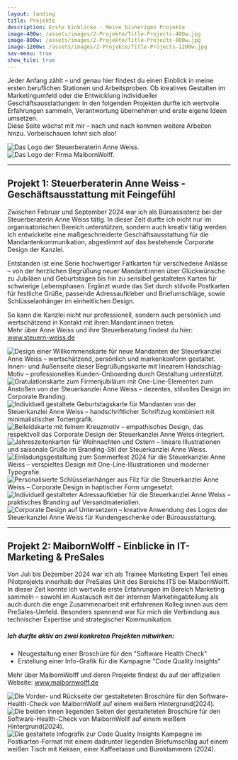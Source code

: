 ```yaml
---
layout: landing
title: Projekte
description: Erste Einblicke - Meine bisherigen Projekte
image-400w: /assets/images/2-Projekte/Title-Projects-400w.jpg
image-800w: /assets/images/2-Projekte/Title-Projects-800w.jpg
image-1200w: /assets/images/2-Projekte/Title-Projects-1200w.jpg
nav-menu: true
show_tile: true
---
```


<div id="main">
    <div class="inner">
        <!-- One -->
        <section id="Einleitung Projekte">
            <p>Jeder Anfang zählt – und genau hier findest du einen Einblick in meine ersten beruflichen Stationen und Arbeitsproben. Ob kreatives Gestalten im Marketingumfeld oder die Entwicklung individueller Geschäftsausstattungen: In den folgenden Projekten durfte ich wertvolle Erfahrungen sammeln, Verantwortung übernehmen und erste eigene Ideen umsetzen.<br>Diese Seite wächst mit mir – nach und nach kommen weitere Arbeiten hinzu. Vorbeischauen lohnt sich also!</p>
        </section>
        <!-- Two -->
        <section class="bricks">
            <article class="style2">
                <span class="image">
                    <img 
                        src="{% link assets/images/2-Projekte/1-Steuerkanzlei-Weiss/Logo_Steuer-AnneWeiss-375w.jpg %}"
                        alt="Das Logo der Steuerberaterin Anne Weiss."
                    >
                </span>
                <a href="#Steuerberaterin-Anne-Weiss">
                </a>
            </article>
            <article class="style5">
                <span class="image">
                    <img 
                        src="{% link assets/images/2-Projekte/2-MaibornWolff/Logo_MaibornWolff-375w.jpg %}" 
                        alt="Das Logo der Firma MaibornWolff."
                    >
                </span>
                <a href="#MaibornWolff">
                </a>
            </article>
        </section>
        <hr />
        <!-- Three -->
        <section id="Steuerberaterin-Anne-Weiss" class="anchor">
            <h2>Projekt 1: Steuerberaterin Anne Weiss - Geschäftsausstattung mit Feingefühl</h2>
            <p>Zwischen Februar und September 2024 war ich als Büroassistenz bei der Steuerberaterin Anne Weiss tätig. In dieser Zeit durfte ich nicht nur im organisatorischen Bereich unterstützen, sondern auch kreativ tätig werden: Ich entwickelte eine maßgeschneiderte Geschäftsausstattung für die Mandantenkommunikation, abgestimmt auf das bestehende Corporate Design der Kanzlei.</p>
            <p>Entstanden ist eine Serie hochwertiger Faltkarten für verschiedene Anlässe – von der herzlichen Begrüßung neuer Mandant:innen über Glückwünsche zu Jubiläen und Geburtstagen bis hin zu sensibel gestalteten Karten für schwierige Lebensphasen. Ergänzt wurde das Set durch stilvolle Postkarten für festliche Grüße, passende Adressaufkleber und Briefumschläge, sowie Schlüsselanhänger im einheitlichen Design.</p>
            <p>So kann die Kanzlei nicht nur professionell, sondern auch persönlich und wertschätzend in Kontakt mit ihren Mandant:innen treten.<br>Mehr über Anne Weiss und ihre Steuerberatung findest du hier: <a href="https://steuern-weiss.de/" target="_blank_">www.steuern-weiss.de</a></p>
            <glider-gallery lightbox-id="steuerkanzlei-weiss-projects" per-view-max="4">
                <img alt="Design einer Willkommenskarte für neue Mandanten der Steuerkanzlei Anne Weiss – wertschätzend, persönlich und markenkonform gestaltet. Innen- und Außenseite dieser Begrüßungskarte mit linearem Handschlag-Motiv – professionelles Kunden-Onboarding durch Gestaltung unterstützt."
                    src="{{ 'assets/images/2-Projekte/1-Steuerkanzlei-Weiss/SK-Weiss_Karte-01-1200w.jpg' | relative_url }}" 
                    srcset="
                        {{ 'assets/images/2-Projekte/1-Steuerkanzlei-Weiss/SK-Weiss_Karte-01-100w.jpg' | relative_url }} 100w
                        , {{ 'assets/images/2-Projekte/1-Steuerkanzlei-Weiss/SK-Weiss_Karte-01-400w.jpg' | relative_url }} 400w
                        , {{ 'assets/images/2-Projekte/1-Steuerkanzlei-Weiss/SK-Weiss_Karte-01-800w.jpg' | relative_url }} 800w
                        , {{ 'assets/images/2-Projekte/1-Steuerkanzlei-Weiss/SK-Weiss_Karte-01-1200w.jpg' | relative_url }} 1200w
                    "
                    sizes="20vw"
                />
                <img alt="Gratulationskarte zum Firmenjubiläum mit One-Line-Elementen zum Anstoßen von der Steuerkanzlei Anne Weiss – dezentes, stilvolles Design im Corporate Branding."
                    src="{{ 'assets/images/2-Projekte/1-Steuerkanzlei-Weiss/SK-Weiss_Karte-02-1200w.jpg' | relative_url }}" 
                    srcset="
                        {{ 'assets/images/2-Projekte/1-Steuerkanzlei-Weiss/SK-Weiss_Karte-02-100w.jpg' | relative_url }} 100w
                        , {{ 'assets/images/2-Projekte/1-Steuerkanzlei-Weiss/SK-Weiss_Karte-02-400w.jpg' | relative_url }} 400w
                        , {{ 'assets/images/2-Projekte/1-Steuerkanzlei-Weiss/SK-Weiss_Karte-02-800w.jpg' | relative_url }} 800w
                        , {{ 'assets/images/2-Projekte/1-Steuerkanzlei-Weiss/SK-Weiss_Karte-02-1200w.jpg' | relative_url }} 1200w
                    "
                    sizes="20vw"
                />
                <img alt="Individuell gestaltete Geburtstagskarte für Mandanten von der Steuerkanzlei Anne Weiss – handschriftlicher Schriftzug kombiniert mit minimalistischer Tortengrafik."
                    src="{{ 'assets/images/2-Projekte/1-Steuerkanzlei-Weiss/SK-Weiss_Karte-03-1200w.jpg' | relative_url }}" 
                    srcset="
                        {{ 'assets/images/2-Projekte/1-Steuerkanzlei-Weiss/SK-Weiss_Karte-03-100w.jpg' | relative_url }} 100w
                        , {{ 'assets/images/2-Projekte/1-Steuerkanzlei-Weiss/SK-Weiss_Karte-03-400w.jpg' | relative_url }} 400w
                        , {{ 'assets/images/2-Projekte/1-Steuerkanzlei-Weiss/SK-Weiss_Karte-03-800w.jpg' | relative_url }} 800w
                        , {{ 'assets/images/2-Projekte/1-Steuerkanzlei-Weiss/SK-Weiss_Karte-03-1200w.jpg' | relative_url }} 1200w
                    "
                    sizes="20vw"
                />
                <img alt="Beileidskarte mit feinem Kreuzmotiv – empathisches Design, das respektvoll das Corporate Design der Steuerkanzlei Anne Weiss integriert."
                    src="{{ 'assets/images/2-Projekte/1-Steuerkanzlei-Weiss/SK-Weiss_Karte-04-1200w.jpg' | relative_url }}" 
                    srcset="
                        {{ 'assets/images/2-Projekte/1-Steuerkanzlei-Weiss/SK-Weiss_Karte-04-100w.jpg' | relative_url }} 100w
                        , {{ 'assets/images/2-Projekte/1-Steuerkanzlei-Weiss/SK-Weiss_Karte-04-400w.jpg' | relative_url }} 400w
                        , {{ 'assets/images/2-Projekte/1-Steuerkanzlei-Weiss/SK-Weiss_Karte-04-800w.jpg' | relative_url }} 800w
                        , {{ 'assets/images/2-Projekte/1-Steuerkanzlei-Weiss/SK-Weiss_Karte-04-1200w.jpg' | relative_url }} 1200w
                    "
                    sizes="20vw"
                />
                <img alt="Jahreszeitenkarten für Weihnachten und Ostern – lineare Illustrationen und saisonale Grüße im Branding-Stil der Steuerkanzlei Anne Weiss."
                    src="{{ 'assets/images/2-Projekte/1-Steuerkanzlei-Weiss/SK-Weiss_Karte-05-1200w.jpg' | relative_url }}" 
                    srcset="
                        {{ 'assets/images/2-Projekte/1-Steuerkanzlei-Weiss/SK-Weiss_Karte-05-100w.jpg' | relative_url }} 100w
                        , {{ 'assets/images/2-Projekte/1-Steuerkanzlei-Weiss/SK-Weiss_Karte-05-400w.jpg' | relative_url }} 400w
                        , {{ 'assets/images/2-Projekte/1-Steuerkanzlei-Weiss/SK-Weiss_Karte-05-800w.jpg' | relative_url }} 800w
                        , {{ 'assets/images/2-Projekte/1-Steuerkanzlei-Weiss/SK-Weiss_Karte-05-1200w.jpg' | relative_url }} 1200w
                    "
                    sizes="20vw"
                />
                <img alt="Einladungsgestaltung zum Sommerfest 2024 für die Steuerkanzlei Anne Weiss – verspieltes Design mit One-Line-Illustrationen und moderner Typografie."
                    src="{{ 'assets/images/2-Projekte/1-Steuerkanzlei-Weiss/SK-Weiss_Flyer-Sommerfest-1200w.jpg' | relative_url }}" 
                    srcset="
                        {{ 'assets/images/2-Projekte/1-Steuerkanzlei-Weiss/SK-Weiss_Flyer-Sommerfest-100w.jpg' | relative_url }} 100w
                        , {{ 'assets/images/2-Projekte/1-Steuerkanzlei-Weiss/SK-Weiss_Flyer-Sommerfest-400w.jpg' | relative_url }} 400w
                        , {{ 'assets/images/2-Projekte/1-Steuerkanzlei-Weiss/SK-Weiss_Flyer-Sommerfest-800w.jpg' | relative_url }} 800w
                        , {{ 'assets/images/2-Projekte/1-Steuerkanzlei-Weiss/SK-Weiss_Flyer-Sommerfest-1200w.jpg' | relative_url }} 1200w
                    "
                    sizes="20vw"
                />
                <img alt="Personalisierte Schlüsselanhänger aus Filz für die Steuerkanzlei Anne Weiss – Corporate Design in haptischer Form umgesetzt."
                    src="{{ 'assets/images/2-Projekte/1-Steuerkanzlei-Weiss/SK-Weiss_Anhaenger-1200w.jpg' | relative_url }}" 
                    srcset="
                        {{ 'assets/images/2-Projekte/1-Steuerkanzlei-Weiss/SK-Weiss_Anhaenger-100w.jpg' | relative_url }} 100w
                        , {{ 'assets/images/2-Projekte/1-Steuerkanzlei-Weiss/SK-Weiss_Anhaenger-400w.jpg' | relative_url }} 400w
                        , {{ 'assets/images/2-Projekte/1-Steuerkanzlei-Weiss/SK-Weiss_Anhaenger-800w.jpg' | relative_url }} 800w
                        , {{ 'assets/images/2-Projekte/1-Steuerkanzlei-Weiss/SK-Weiss_Anhaenger-1200w.jpg' | relative_url }} 1200w
                    "
                    sizes="20vw"
                />
                <img alt="Individuell gestalteter Adressaufkleber für die Steuerkanzlei Anne Weiss – praktisches Branding auf Versandmaterialien."
                    src="{{ 'assets/images/2-Projekte/1-Steuerkanzlei-Weiss/SK-Weiss_Adressaufkleber-1200w.jpg' | relative_url }}" 
                    srcset="
                        {{ 'assets/images/2-Projekte/1-Steuerkanzlei-Weiss/SK-Weiss_Adressaufkleber-100w.jpg' | relative_url }} 100w
                        , {{ 'assets/images/2-Projekte/1-Steuerkanzlei-Weiss/SK-Weiss_Adressaufkleber-400w.jpg' | relative_url }} 400w
                        , {{ 'assets/images/2-Projekte/1-Steuerkanzlei-Weiss/SK-Weiss_Adressaufkleber-800w.jpg' | relative_url }} 800w
                        , {{ 'assets/images/2-Projekte/1-Steuerkanzlei-Weiss/SK-Weiss_Adressaufkleber-1200w.jpg' | relative_url }} 1200w
                    "
                    sizes="20vw"
                />
                <img alt="Corporate Design auf Untersetzern – kreative Anwendung des Logos der Steuerkanzlei Anne Weiss für Kundengeschenke oder Büroausstattung."
                    src="{{ 'assets/images/2-Projekte/1-Steuerkanzlei-Weiss/SK-Weiss_Untersetzer-1200w.jpg' | relative_url }}" 
                    srcset="
                        {{ 'assets/images/2-Projekte/1-Steuerkanzlei-Weiss/SK-Weiss_Untersetzer-100w.jpg' | relative_url }} 100w
                        , {{ 'assets/images/2-Projekte/1-Steuerkanzlei-Weiss/SK-Weiss_Untersetzer-400w.jpg' | relative_url }} 400w
                        , {{ 'assets/images/2-Projekte/1-Steuerkanzlei-Weiss/SK-Weiss_Untersetzer-800w.jpg' | relative_url }} 800w
                        , {{ 'assets/images/2-Projekte/1-Steuerkanzlei-Weiss/SK-Weiss_Untersetzer-1200w.jpg' | relative_url }} 1200w
                    "
                    sizes="20vw"
                />
            </glider-gallery>
        </section>
        <hr />
        <!-- Four -->
        <section id="MaibornWolff" class="anchor">
        <h2>Projekt 2: MaibornWolff - Einblicke in IT-Marketing & PreSales</h2>
        <p>Von Juli bis Dezember 2024 war ich als Trainee Marketing Expert Teil eines Pilotprojekts innerhalb der PreSales Unit des Bereichs ITS bei MaibornWolff.<br>In dieser Zeit konnte ich wertvolle erste Erfahrungen im Bereich Marketing sammeln – sowohl im Austausch mit der internen Marketingabteilung als auch durch die enge Zusammenarbeit mit erfahrenen Kolleg:innen aus dem PreSales-Umfeld. Besonders spannend war für mich die Verbindung aus technischer Expertise und strategischer Kommunikation.</p>
        <h5>Ich durfte aktiv an zwei konkreten Projekten mitwirken:</h5>
        <ul>
                <li>Neugestaltung einer Broschüre für den "Software Health Check"</li>
                <li>Erstellung einer Info-Grafik für die Kampagne "Code Quality Insights"</li>
            </ul>
            <p>Mehr über MaibornWolff und deren Projekte findest du auf der offiziellen Website: <a href="https://www.maibornwolff.de/" target="_blank_">www.maibornwolff.de</a></p>
            <glider-gallery lightbox-id="maibornwolff-projects" per-view-max="4">
                    <img alt="Die Vorder- und Rückseite der gestalteteten Broschüre für den Software-Health-Check von MaibornWollf auf einem weißem Hintergrund(2024)."
                        src="{{ 'assets/images/2-Projekte/2-MaibornWolff/MW_Broschuere-SHC-01-1200w.jpg' | relative_url }}" 
                        srcset="
                            {{ 'assets/images/2-Projekte/2-MaibornWolff/MW_Broschuere-SHC-01-100w.jpg' | relative_url }} 100w
                            , {{ 'assets/images/2-Projekte/2-MaibornWolff/MW_Broschuere-SHC-01-400w.jpg' | relative_url }} 400w
                            , {{ 'assets/images/2-Projekte/2-MaibornWolff/MW_Broschuere-SHC-01-800w.jpg' | relative_url }} 800w
                            , {{ 'assets/images/2-Projekte/2-MaibornWolff/MW_Broschuere-SHC-01-1200w.jpg' | relative_url }} 1200w
                        "
                        sizes="40vw"
                    />
                    <img alt="Die beiden innen liegenden Seiten der gestalteteten Broschüre für den Software-Health-Check von MaibornWollf auf einem weißem Hintergrund(2024)."
                        src="{{ 'assets/images/2-Projekte/2-MaibornWolff/MW_Broschuere-SHC-02-1200w.jpg' | relative_url }}" 
                        srcset="
                            {{ 'assets/images/2-Projekte/2-MaibornWolff/MW_Broschuere-SHC-02-100w.jpg' | relative_url }} 100w
                            , {{ 'assets/images/2-Projekte/2-MaibornWolff/MW_Broschuere-SHC-02-400w.jpg' | relative_url }} 400w
                            , {{ 'assets/images/2-Projekte/2-MaibornWolff/MW_Broschuere-SHC-02-800w.jpg' | relative_url }} 800w
                            , {{ 'assets/images/2-Projekte/2-MaibornWolff/MW_Broschuere-SHC-02-1200w.jpg' | relative_url }} 1200w
                        "
                        sizes="40vw"
                    />
                    <img alt="Die gestaltete Infografik zur Code Quality Insights Kampagne im Postkarten-Format mit einem dadrunter liegenden Briefumschlag auf einem weißen Tisch mit Keksen, einer Kaffeetasse und Büroklammern (2024)."
                        src="{{ 'assets/images/2-Projekte/2-MaibornWolff/MW_Postkarte-Insights-1200w.jpg' | relative_url }}" 
                        srcset="
                            {{ 'assets/images/2-Projekte/2-MaibornWolff/MW_Postkarte-Insights-100w.jpg' | relative_url }} 100w
                            , {{ 'assets/images/2-Projekte/2-MaibornWolff/MW_Postkarte-Insights-400w.jpg' | relative_url }} 400w
                            , {{ 'assets/images/2-Projekte/2-MaibornWolff/MW_Postkarte-Insights-800w.jpg' | relative_url }} 800w
                            , {{ 'assets/images/2-Projekte/2-MaibornWolff/MW_Postkarte-Insights-1200w.jpg' | relative_url }} 1200w
                        "
                        sizes="40vw"
                    />
            </glider-gallery>
        </section>
</div>
</div>
